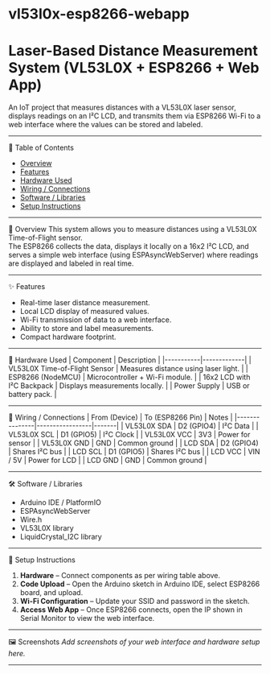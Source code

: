 # vl53l0x-esp8266-webapp
# Laser-Based Distance Measurement System (VL53L0X + ESP8266 + Web App)

An IoT project that measures distances with a VL53L0X laser sensor, displays readings on an I²C LCD, and transmits them via ESP8266 Wi-Fi to a web interface where the values can be stored and labeled.

---

 📖 Table of Contents
- [Overview](#overview)
- [Features](#features)
- [Hardware Used](#hardware-used)
- [Wiring / Connections](#wiring--connections)
- [Software / Libraries](#software--libraries)
- [Setup Instructions](#setup-instructions)

---

📝 Overview
This system allows you to measure distances using a VL53L0X Time-of-Flight sensor.  
The ESP8266 collects the data, displays it locally on a 16x2 I²C LCD, and serves a simple web interface (using ESPAsyncWebServer) where readings are displayed and labeled in real time.

---

✨ Features
- Real-time laser distance measurement.
- Local LCD display of measured values.
- Wi-Fi transmission of data to a web interface.
- Ability to store and label measurements.
- Compact hardware footprint.

---

 🔧 Hardware Used
| Component | Description |
|-----------|-------------|
| VL53L0X Time-of-Flight Sensor | Measures distance using laser light. |
| ESP8266 (NodeMCU) | Microcontroller + Wi-Fi module. |
| 16x2 LCD with I²C Backpack | Displays measurements locally. |
| Power Supply | USB or battery pack. |

---

🔌 Wiring / Connections
| From (Device) | To (ESP8266 Pin) | Notes |
|---------------|-----------------|-------|
| VL53L0X SDA | D2 (GPIO4) | I²C Data |
| VL53L0X SCL | D1 (GPIO5) | I²C Clock |
| VL53L0X VCC | 3V3 | Power for sensor |
| VL53L0X GND | GND | Common ground |
| LCD SDA | D2 (GPIO4) | Shares I²C bus |
| LCD SCL | D1 (GPIO5) | Shares I²C bus |
| LCD VCC | VIN / 5V | Power for LCD |
| LCD GND | GND | Common ground |

---

🛠 Software / Libraries
- Arduino IDE / PlatformIO
- ESPAsyncWebServer
- Wire.h
- VL53L0X library
- LiquidCrystal_I2C library

---

🚀 Setup Instructions
1. **Hardware** – Connect components as per wiring table above.
2. **Code Upload** – Open the Arduino sketch in Arduino IDE, select ESP8266 board, and upload.
3. **Wi-Fi Configuration** – Update your SSID and password in the sketch.
4. **Access Web App** – Once ESP8266 connects, open the IP shown in Serial Monitor to view the web interface.

---

🖼 Screenshots
_Add screenshots of your web interface and hardware setup here._

---




